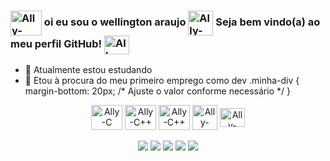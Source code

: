  ###  <img align="center" alt="Ally-C++" height="40" width="50" src="https://cdn.jsdelivr.net/gh/devicons/devicon/icons/csharp/csharp-original.svg" />   oi eu sou o wellington araujo   <img align="center" alt="Ally-java" height="40" width="40" src="https://cdn.jsdelivr.net/gh/devicons/devicon/icons/java/java-original.svg" /> Seja bem vindo(a) ao meu perfil GitHub! <img align="center" alt="Ally-python" height="30" width="40" src="https://cdn.jsdelivr.net/gh/devicons/devicon/icons/python/python-original.svg" />
 - 🌱 Atualmente estou estudando  
 - 🌱 Etou à procura do meu primeiro emprego como dev
.minha-div {
    margin-bottom: 20px; /* Ajuste o valor conforme necessário */
  }

<div align="center" style="display: inline_block">
  <img align="center" alt="Ally-C" height="40" width="50" src="https://cdn.jsdelivr.net/gh/devicons/devicon/icons/c/c-original.svg" />
  <img align="center" alt="Ally-C++" height="40" width="50" src="https://cdn.jsdelivr.net/gh/devicons/devicon/icons/cplusplus/cplusplus-original.svg" /> 
  <img align="center" alt="Ally-C++" height="40" width="50" src="https://cdn.jsdelivr.net/gh/devicons/devicon/icons/csharp/csharp-original.svg" />
  <img align="center" alt="Ally-java" height="40" width="40" src="https://cdn.jsdelivr.net/gh/devicons/devicon/icons/java/java-original.svg" />
  <img align="center" alt="Ally-python" height="30" width="40" src="https://cdn.jsdelivr.net/gh/devicons/devicon/icons/python/python-original.svg" /> 
</div>

<br>

<div align="center" style="display: inline_block">
 <a href="https://www.youtube.com/@wellingtonpereiradearaujo8826/featured" target="_blank"><img src="https://img.shields.io/badge/YouTube-FF0000?style=for-the-badge&logo=youtube&logoColor=white" target="_blank"></a>
 <a href="https://instagram.com/wellington_p_araujo" target="_blank"><img src="https://img.shields.io/badge/-Instagram-%23E4405F?style=for-the-badge&logo=instagram&logoColor=white" target="_blank"></a>
  <a href="https://discord.gg/c3z6tE8P" target="_blank"><img src="https://img.shields.io/badge/Discord-7289DA?style=for-the-badge&logo=discord&logoColor=white" target="_blank"></a>
  <a href = "mailto:graoaraujo@gmail.com"><img src="https://img.shields.io/badge/-Gmail-%23333?style=for-the-badge&logo=gmail&logoColor=white" target="_blank"></a>
  <a href="https://www.linkedin.com/in/wellington-pereira-de-araujo-7a3571277" target="_blank"><img src="https://img.shields.io/badge/-LinkedIn-%230077B5?style=for-the-badge&logo=linkedin&logoColor=white" target="_blank"></a> 
  
</div>
